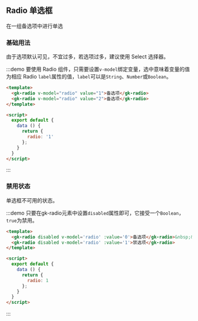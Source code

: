 ## Radio 单选框

在一组备选项中进行单选

### 基础用法

由于选项默认可见，不宜过多，若选项过多，建议使用 Select 选择器。

:::demo 要使用 Radio 组件，只需要设置`v-model`绑定变量，选中意味着变量的值为相应 Radio `label`属性的值，`label`可以是`String`、`Number`或`Boolean`。

```html
<template>
  <gk-radio v-model="radio" value="1">备选项</gk-radio>
  <gk-radio v-model="radio" value="2">备选项</gk-radio>
</template>

<script>
  export default {
    data () {
      return {
        radio: '1'
      };
    }
  }
</script>
```
:::

### 禁用状态

单选框不可用的状态。

:::demo 只要在gk-radio元素中设置`disabled`属性即可，它接受一个`Boolean`，`true`为禁用。

```html
<template>
  <gk-radio disabled v-model='radio' :value='0'>备选项</gk-radio>&nbsp;&nbsp;&nbsp;&nbsp;
  <gk-radio disabled v-model='radio' :value='1'>禁选项</gk-radio>
</template>

<script>
  export default {
    data () {
      return {
        radio: 1
      };
    }
  }
</script>
```
:::